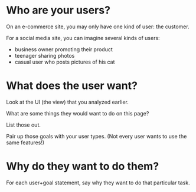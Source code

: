
# Who are your users?

On an e-commerce site, you may only have one kind of user: the customer.

For a social media site, you can imagine several kinds of users:

- business owner promoting their product
- teenager sharing photos
- casual user who posts pictures of his cat

# What does the user want?

Look at the UI (the view) that you analyzed earlier.

What are some things they would want to do on this page?

List those out.

Pair up those goals with your user types. (Not every user wants to use the same features!)


# Why do they want to do them?

For each user+goal statement, say why they want to do that particular task.

